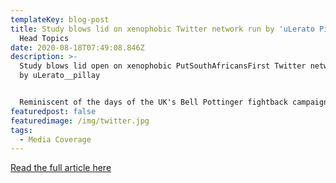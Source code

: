 ```yaml
---
templateKey: blog-post
title: Study blows lid on xenophobic Twitter network run by 'uLerato Pillay' |
  Head Topics
date: 2020-08-18T07:49:08.846Z
description: >-
  Study blows lid open on xenophobic PutSouthAfricansFirst Twitter network run
  by uLerato__pillay


  Reminiscent of the days of the UK's Bell Pottinger fightback campaign for the Gupta family a couple of years ago, key narratives around xenophobia are being curated and amplified by a dedicated network of connected users.
featuredpost: false
featuredimage: /img/twitter.jpg
tags:
  - Media Coverage
---
```

[Read the full article here](https://headtopics.com/za/study-blows-lid-on-xenophobic-twitter-network-run-by-ulerato-pillay-15063322) 
